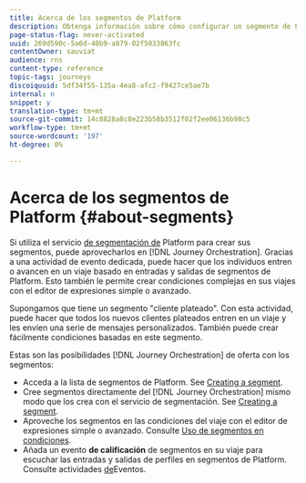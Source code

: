 ```yaml
---
title: Acerca de los segmentos de Platform
description: Obtenga información sobre cómo configurar un segmento de Platform
page-status-flag: never-activated
uuid: 269d590c-5a6d-40b9-a879-02f5033863fc
contentOwner: sauviat
audience: rns
content-type: reference
topic-tags: journeys
discoiquuid: 5df34f55-135a-4ea8-afc2-f9427ce5ae7b
internal: n
snippet: y
translation-type: tm+mt
source-git-commit: 14c8828a8c8e223b58b3512f02f2ee06136b98c5
workflow-type: tm+mt
source-wordcount: '197'
ht-degree: 0%

---
```



# Acerca de los segmentos de Platform {#about-segments}

Si utiliza el servicio [de segmentación de](https://docs.adobe.com/content/help/en/experience-platform/segmentation/home.html) Platform para crear sus segmentos, puede aprovecharlos en [!DNL Journey Orchestration]. Gracias a una actividad de evento dedicada, puede hacer que los individuos entren o avancen en un viaje basado en entradas y salidas de segmentos de Platform. Esto también le permite crear condiciones complejas en sus viajes con el editor de expresiones simple o avanzado.

Supongamos que tiene un segmento &quot;cliente plateado&quot;. Con esta actividad, puede hacer que todos los nuevos clientes plateados entren en un viaje y les envíen una serie de mensajes personalizados. También puede crear fácilmente condiciones basadas en este segmento.

Estas son las posibilidades [!DNL Journey Orchestration] de oferta con los segmentos:

* Acceda a la lista de segmentos de Platform. See [Creating a segment](../segment/creating-a-segment.md).
* Cree segmentos directamente del [!DNL Journey Orchestration] mismo modo que los crea con el servicio de segmentación. See [Creating a segment](../segment/creating-a-segment.md).
* Aproveche los segmentos en las condiciones del viaje con el editor de expresiones simple o avanzado. Consulte [Uso de segmentos en condiciones](../segment/using-a-segment.md).
* Añada un evento **de calificación** de segmentos en su viaje para escuchar las entradas y salidas de perfiles en segmentos de Platform. Consulte actividades [de](../building-journeys/event-activities.md#segment-qualification)Eventos.

